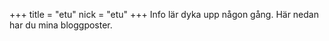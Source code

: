 +++
title = "etu"
nick = "etu"
+++
Info lär dyka upp någon gång. Här nedan har du mina bloggposter.
